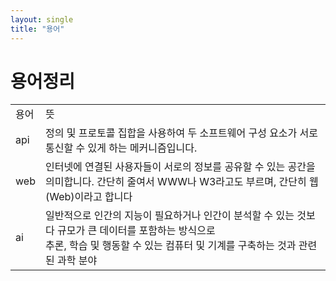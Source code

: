 ```yaml
---
layout: single
title: "용어"
---
```


# 용어정리

 <table>
   <tr>
      <td>용어</td>
      <td>뜻</td>
  </tr>
    <tr>
      <td>api</td>
      <td>정의 및 프로토콜 집합을 사용하여 두 소프트웨어 구성 요소가 서로 통신할 수 있게 하는 메커니즘입니다.</td>
    </tr>
    <tr>
      <td>web</td>
      <td>인터넷에 연결된 사용자들이 서로의 정보를 공유할 수 있는 공간을 의미합니다.
      간단히 줄여서 WWW나 W3라고도 부르며, 간단히 웹(Web)이라고 합니다</td>
    </tr>
    <tr>
      <td>ai</td>
      <td>일반적으로 인간의 지능이 필요하거나 인간이 분석할 수 있는 것보다 규모가 큰 데이터를 포함하는 방식으로<br>
        추론, 학습 및 행동할 수 있는 컴퓨터 및 기계를 구축하는 것과 관련된 과학 분야</td>
    </tr>
  </table>
